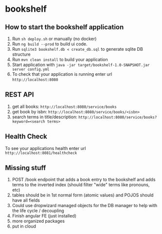 # bookshelf

How to start the bookshelf application
---

1. Run `sh deploy.sh` or manually (no docker)
1. Run `ng build --prod` to build ui code. 
1. Run `sqlite3 bookshelf.db < create_db.sql` to generate sqlite DB structure
1. Run `mvn clean install` to build your application
1. Start application with `java -jar target/bookshelf-1.0-SNAPSHOT.jar server config.yml`
1. To check that your application is running enter url `http://localhost:8080`

REST API
---
1. get all books: `http://localhost:8080/service/books`
1. get book by isbn: `http://localhost:8080/service/books/<isbn>`
1. search terms in title/description: `http://localhost:8080/service/books?keyword=<search terms>`

Health Check
---

To see your applications health enter url `http://localhost:8081/healthcheck`


Missing stuff
---
1. POST /book endpoint that adds a book entry to the bookshelf and adds terms to the inverted index (should filter "wide" terms like pronouns, etc)
1. tables should be in 1st normal form (atomic values) and POJOS should have all fields
1. Could use dropwizard managed objects for the DB manager to help with the life cycle / decoupling 
1. Finish angular FE (just installed)
1. more organized packages
1. put in cloud